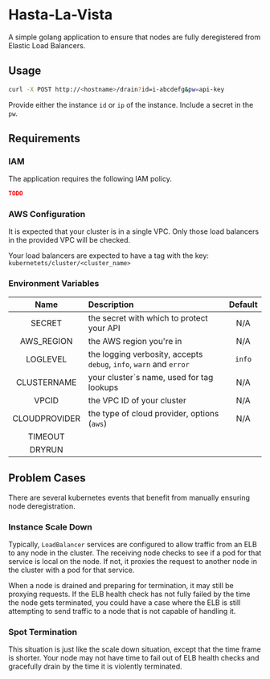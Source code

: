 # Hasta-La-Vista

A simple golang application to ensure that nodes are fully deregistered
from Elastic Load Balancers.

## Usage

```bash
curl -X POST http://<hostname>/drain?id=i-abcdefg&pw=api-key
```

Provide either the instance `id` or `ip` of the instance.
Include a secret in the `pw`.

## Requirements

### IAM

The application requires the following IAM policy.

```json
TODO
```

### AWS Configuration

It is expected that your cluster is in a single VPC.
Only those load balancers in the provided VPC will be checked.

Your load balancers are expected to have a tag
with the key: `kubernetets/cluster/<cluster_name>`

### Environment Variables

| Name | Description | Default |
|:----:|:----------- |:-------:|
| SECRET | the secret with which to protect your API | N/A |
| AWS_REGION | the AWS region you're in | N/A |
| LOGLEVEL | the logging verbosity, accepts `debug`, `info`, `warn` and `error` | `info` |
| CLUSTERNAME | your cluster`s name, used for tag lookups | N/A |
| VPCID | the VPC ID of your cluster | N/A |
| CLOUDPROVIDER | the type of cloud provider, options (`aws`) | N/A |
| TIMEOUT |
| DRYRUN |

## Problem Cases

There are several kubernetes events that benefit from manually
ensuring node deregistration.

### Instance Scale Down

Typically, `LoadBalancer` services are configured to
allow traffic from an ELB to any node in the cluster.
The receiving node checks to see if a pod for that service
is local on the node. If not, it proxies the request to
another node in the cluster with a pod for that service.

When a node is drained and preparing for termination,
it may still be proxying requests. If the ELB health
check has not fully failed by the time the node
gets terminated, you could have a case where the
ELB is still attempting to send traffic to a node that is
not capable of handling it.

### Spot Termination

This situation is just like the scale down situation,
except that the time frame is shorter. Your node
may not have time to fail out of ELB health checks
and gracefully drain by the time it is violently terminated.
